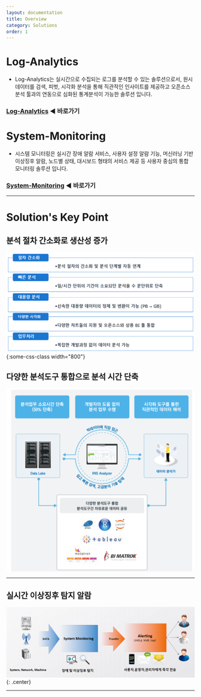 ```yaml
---
layout: documentation
title: Overview
category: Solutions
order: 1
---
```


# Log-Analytics

  * Log-Analytics는 실시간으로 수집되는 로그를 분석할 수 있는 솔루션으로서, 원시 데이터를 검색, 피벗, 시각화 분석을 통해 직관적인 인사이트를 제공하고 오픈소스 분석 툴과의 연동으로 심화된 통계분석이 가능한 솔루션 입니다.

### [Log-Analytics](/documentation/solutions/log-analytics) ◀ 바로가기


# System-Monitoring

  * 시스템 모니터링은 실시간 장애 알람 서비스, 사용자 설정 알람 기능, 머신러닝 기반 이상징후 알람, 노드별 상태, 대시보드 형태의 서비스 제공 등 사용자 중심의 통합 모니터링 솔루션 입니다.

### [System-Monitoring](/documentation/solutions/system-monitoring) ◀ 바로가기

---


# Solution's Key Point

## 분석 절차 간소화로 생산성 증가

![index](\images\documents\solutions\index-5.png){:some-css-class width="800"}


## 다양한 분석도구 통합으로 분석 시간 단축

![index](\images\documents\solutions\index-4.png)

---

## 실시간 이상징후 탐지 알람

![system-monitoring](\images\documents\solutions\system-monitoring-process.png){: .center}


---

